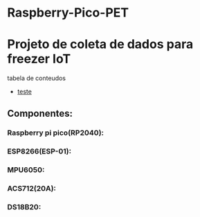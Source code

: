 # Raspberry-Pico-PET
# Projeto de coleta de dados para freezer IoT

tabela de conteudos 

* [teste](##Componentes:) 








## Componentes:
###   Raspberry pi pico(RP2040):

###   ESP8266(ESP-01):

###   MPU6050:

###   ACS712(20A):

###   DS18B20:
